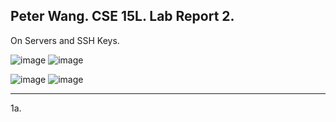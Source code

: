 Peter Wang. CSE 15L. Lab Report 2.
---

On Servers and SSH Keys.

![image](https://github.com/petruswagnavian/cse15l-lab-reports/assets/141669683/a06d9aec-6462-464b-a250-fae35a2ae9b8)
![image](https://github.com/petruswagnavian/cse15l-lab-reports/assets/141669683/bfd4721d-e507-4e73-8662-00349b0320ce)

![image](https://github.com/petruswagnavian/cse15l-lab-reports/assets/141669683/bf9e8f5a-fea7-4fdf-8bd2-53a46653b61e)
![image](https://github.com/petruswagnavian/cse15l-lab-reports/assets/141669683/d67b2d89-0332-4101-8769-51afd5bd131c)


---

1a.
